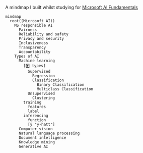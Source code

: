 A mindmap I built whilst studying for [Microsoft AI Fundamentals](https://learn.microsoft.com/en-us/credentials/certifications/azure-ai-fundamentals/)



```mermaid
mindmap
  root((Microsoft AI))
    MS responsible AI
      Fairness
      Reliability and safety
      Privacy and security
      Inclusiveness
      Transparency
      Accountability  
    Types of AI
      Machine learning
        [#️⃣ types]
          Supervised
            Regression
            Classification
              Binary Classification
              Multiclass Classification
          Unsupervised
            Clustering
        training
          features
          label
        inferencing
          function
          [ŷ "y-hatt"]
      Computer vision
      Natural language processing
      Document intelligence
      Knowledge mining
      Generative AI
      
```
